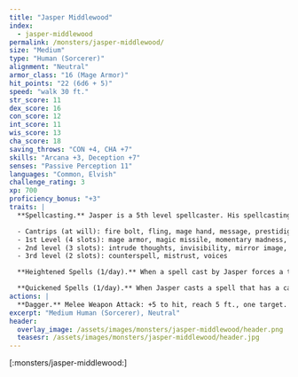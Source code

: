 ```yaml
---
title: "Jasper Middlewood"
index:
  - jasper-middlewood
permalink: /monsters/jasper-middlewood/
size: "Medium"
type: "Human (Sorcerer)"
alignment: "Neutral"
armor_class: "16 (Mage Armor)"
hit_points: "22 (6d6 + 5)"
speed: "walk 30 ft."
str_score: 11
dex_score: 16
con_score: 12
int_score: 11
wis_score: 13
cha_score: 18
saving_throws: "CON +4, CHA +7"
skills: "Arcana +3, Deception +7"
senses: "Passive Perception 11"
languages: "Common, Elvish"
challenge_rating: 3
xp: 700
proficiency_bonus: "+3"
traits: |
  **Spellcasting.** Jasper is a 5th level spellcaster. His spellcasting ability is Charisma (spell save DC 15, +7 to hit with spell attacks). He has the following spells prepared:

  - Cantrips (at will): fire bolt, fling, mage hand, message, prestidigitation
  - 1st Level (4 slots): mage armor, magic missile, momentary madness, notion, shield
  - 2nd level (3 slots): intrude thoughts, invisibility, mirror image, searing pain
  - 3rd level (2 slots): counterspell, mistrust, voices

  **Heightened Spells (1/day).** When a spell cast by Jasper forces a target to make a saving throw to resist its effects, he may cause one target to have disadvantage on its first saving throw made against the spell.

  **Quickened Spells (1/day).** When Jasper casts a spell that has a casting time of 1 action, he can change the casting time to 1 bonus action for this casting.
actions: |
  **Dagger.** Melee Weapon Attack: +5 to hit, reach 5 ft., one target. Hit: 5 (1d4+3) piercing damage.
excerpt: "Medium Human (Sorcerer), Neutral"
header:
  overlay_image: /assets/images/monsters/jasper-middlewood/header.png
  teasesr: /assets/images/monsters/jasper-middlewood/header.jpg
---
```


[:monsters/jasper-middlewood:]
